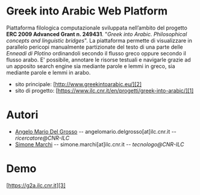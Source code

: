 # Greek into Arabic Web Platform
Piattaforma filologica computazionale sviluppata nell’ambito del progetto **ERC 2009 Advanced Grant n. 249431**. "_Greek into Arabic. Philosophical concepts and linguistic bridges_". 
La piattaforma permette di visualizzare in parallelo pericopi manualmente partizionate del testo di una parte delle _Enneadi di Plotino_ ordinandoli secondo il flusso greco oppure secondo il flusso arabo. 
E' possibile, annotare le risorse testuali e navigarle grazie ad un apposito search engine sia mediante parole e lemmi in
greco, sia mediante parole e lemmi in arabo.

* sito principale: [http://www.greekintoarabic.eu/][2]
* sito di progetto: [https://www.ilc.cnr.it/en/progetti/greek-into-arabic/][1]

# Autori
* [Angelo Mario Del Grosso](https://www.ilc.cnr.it/en/people/angelo-mario-del-grosso/) -- angelomario.delgrosso[at]ilc.cnr.it -- *ricercatore@CNR-ILC*
* [Simone Marchi](https://www.ilc.cnr.it/en/people/simone-marchi/) -- simone.marchi[at]ilc.cnr.it -- *tecnologo@CNR-ILC*

# Demo
[https://g2a.ilc.cnr.it][3]


[1]: https://www.ilc.cnr.it/en/progetti/greek-into-arabic/ "Informazioni di progetto sul sito web del CNR-ILC"
[2]: http://www.greekintoarabic.eu/ "Sito web ufficiale del progetto Greek into Arabic"
[3]: https://g2a.ilc.cnr.it "Demo dell'Applicazione Web"
